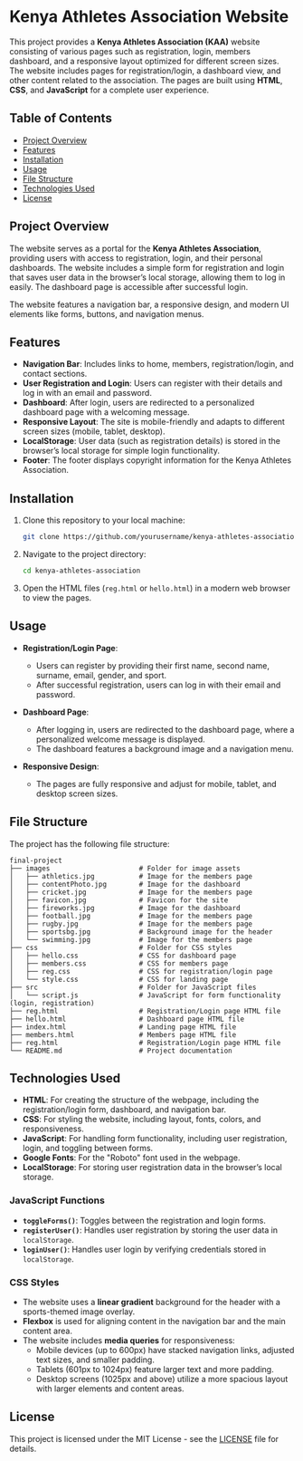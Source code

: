 # Kenya Athletes Association Website

This project provides a **Kenya Athletes Association (KAA)** website consisting of various pages such as registration, login, members dashboard, and a responsive layout optimized for different screen sizes. The website includes pages for registration/login, a dashboard view, and other content related to the association. The pages are built using **HTML**, **CSS**, and **JavaScript** for a complete user experience.

## Table of Contents

- [Project Overview](#project-overview)
- [Features](#features)
- [Installation](#installation)
- [Usage](#usage)
- [File Structure](#file-structure)
- [Technologies Used](#technologies-used)
- [License](#license)

## Project Overview

The website serves as a portal for the **Kenya Athletes Association**, providing users with access to registration, login, and their personal dashboards. The website includes a simple form for registration and login that saves user data in the browser’s local storage, allowing them to log in easily. The dashboard page is accessible after successful login.

The website features a navigation bar, a responsive design, and modern UI elements like forms, buttons, and navigation menus. 

## Features

- **Navigation Bar**: Includes links to home, members, registration/login, and contact sections.
- **User Registration and Login**: Users can register with their details and log in with an email and password.
- **Dashboard**: After login, users are redirected to a personalized dashboard page with a welcoming message.
- **Responsive Layout**: The site is mobile-friendly and adapts to different screen sizes (mobile, tablet, desktop).
- **LocalStorage**: User data (such as registration details) is stored in the browser’s local storage for simple login functionality.
- **Footer**: The footer displays copyright information for the Kenya Athletes Association.

## Installation

1. Clone this repository to your local machine:
    ```bash
    git clone https://github.com/yourusername/kenya-athletes-association.git
    ```

2. Navigate to the project directory:
    ```bash
    cd kenya-athletes-association
    ```

3. Open the HTML files (`reg.html` or `hello.html`) in a modern web browser to view the pages.

## Usage

- **Registration/Login Page**:
    - Users can register by providing their first name, second name, surname, email, gender, and sport.
    - After successful registration, users can log in with their email and password.
  
- **Dashboard Page**:
    - After logging in, users are redirected to the dashboard page, where a personalized welcome message is displayed.
    - The dashboard features a background image and a navigation menu.

- **Responsive Design**:
    - The pages are fully responsive and adjust for mobile, tablet, and desktop screen sizes.

## File Structure

The project has the following file structure:

```
final-project
├── images                      # Folder for image assets 
│   ├── athletics.jpg           # Image for the members page
│   ├── contentPhoto.jpg        # Image for the dashboard
│   ├── cricket.jpg             # Image for the members page
│   ├── favicon.jpg             # Favicon for the site
│   ├── fireworks.jpg           # Image for the dashboard
│   ├── football.jpg            # Image for the members page
│   ├── rugby.jpg               # Image for the members page 
│   ├── sportsbg.jpg            # Background image for the header 
│   └── swimming.jpg            # Image for the members page 
├── css                         # Folder for CSS styles 
│   ├── hello.css               # CSS for dashboard page   
│   ├── members.css             # CSS for members page
│   ├── reg.css                 # CSS for registration/login page
│   └── style.css               # CSS for landing page
├── src                         # Folder for JavaScript files   
│   └── script.js               # JavaScript for form functionality (login, registration) 
├── reg.html                    # Registration/Login page HTML file 
├── hello.html                  # Dashboard page HTML file
├── index.html                  # Landing page HTML file
├── members.html                # Members page HTML file
├── reg.html                    # Registration/Login page HTML file 
└── README.md                   # Project documentation

```

## Technologies Used

- **HTML**: For creating the structure of the webpage, including the registration/login form, dashboard, and navigation bar.
- **CSS**: For styling the website, including layout, fonts, colors, and responsiveness.
- **JavaScript**: For handling form functionality, including user registration, login, and toggling between forms.
- **Google Fonts**: For the "Roboto" font used in the webpage.
- **LocalStorage**: For storing user registration data in the browser’s local storage.

### JavaScript Functions
- **`toggleForms()`**: Toggles between the registration and login forms.
- **`registerUser()`**: Handles user registration by storing the user data in `localStorage`.
- **`loginUser()`**: Handles user login by verifying credentials stored in `localStorage`.

### CSS Styles
- The website uses a **linear gradient** background for the header with a sports-themed image overlay.
- **Flexbox** is used for aligning content in the navigation bar and the main content area.
- The website includes **media queries** for responsiveness:
  - Mobile devices (up to 600px) have stacked navigation links, adjusted text sizes, and smaller padding.
  - Tablets (601px to 1024px) feature larger text and more padding.
  - Desktop screens (1025px and above) utilize a more spacious layout with larger elements and content areas.

## License

This project is licensed under the MIT License - see the [LICENSE](LICENSE) file for details.
